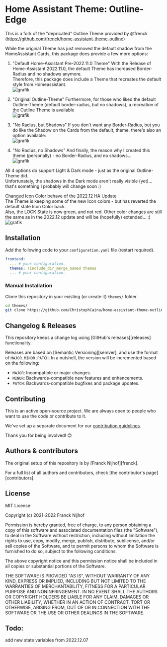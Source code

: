 # Home Assistant Theme: Outline-Edge

This is a fork of the "depricated" Outline Theme provided by @frenck (https://github.com/frenck/home-assistant-theme-outline)

While the original Theme has just removed the default shadow from the HomeAssistant Cards, this package does provide a few more options:

1. "Default Home-Assistant Pre-2022.11.0 Theme"
With the Release of Home-Assistant 2022.11.0, the default Theme has increased Border-Radius and no shadows anymore.  
Therefore, this package does include a Theme that recreates the default style from Homeassistant.  
![grafik](https://user-images.githubusercontent.com/26391061/199812201-69697d52-1d70-4576-803d-020295908201.png)

2. "Original Outline-Theme"
Furthermore, for those who liked the default Outline-Theme (default border-radius, but no shadows), a recreation of the Outline Theme is available  
![grafik](https://user-images.githubusercontent.com/26391061/199812458-bfaa0721-1f57-45ff-a841-5f7d807fefcd.png)

3. "No Radius, but Shadows"
If you don't want any Border-Radius, but you do like the Shadow on the Cards from the default, theme, there's also an option available:  
![grafik](https://user-images.githubusercontent.com/26391061/199812679-88fee8e7-ad79-4c7f-a160-12a09e988632.png)

4. "No Radius, no Shadows"
And finally, the reason why I created this theme (personally) - no Border-Radius, and no shadows...  
![grafik](https://user-images.githubusercontent.com/26391061/199812894-a15ca444-8675-499c-8bab-9e43fdb983de.png)

All 4 options do support Light & Dark mode - just as the original Outline-Theme did.  
Unfortunately, the shadows in the Dark mode aren't really visible (yet)... that's something I probably will change soon :)  

Changed Icon Color behave of the 2022.12 HA Update  
The Theme is keeping some of the new Icon colors - but has reverted the default state Icon Color back.  
Also, the LOCK State is now green, and not red.
Other color changes are still the same as in the 2022.12 update and will be (hopefully) extended... :)  
![grafik](https://user-images.githubusercontent.com/26391061/206766884-a2c3bbcf-9e4e-481b-b80b-b2950a88b6ee.png)


## Installation

Add the following code to your `configuration.yaml` file (restart required).

```yaml
frontend:
  ... # your configuration.
  themes: !include_dir_merge_named themes
  ... # your configuration.
```

### Manual Installation

Clone this repository in your existing (or create it) `themes/` folder.

```bash
cd themes/
git clone https://github.com/ChristophCaina/home-assistant-theme-outline-edge
```

## Changelog & Releases

This repository keeps a change log using [GitHub's releases][releases]
functionality.

Releases are based on [Semantic Versioning][semver], and use the format
of `MAJOR.MINOR.PATCH`. In a nutshell, the version will be incremented
based on the following:

- `MAJOR`: Incompatible or major changes.
- `MINOR`: Backwards-compatible new features and enhancements.
- `PATCH`: Backwards-compatible bugfixes and package updates.

## Contributing

This is an active open-source project. We are always open to people who want to
use the code or contribute to it.

We've set up a separate document for our
[contribution guidelines](CONTRIBUTING.md).

Thank you for being involved! :heart_eyes:

## Authors & contributors

The original setup of this repository is by [Franck Nijhof][frenck].

For a full list of all authors and contributors,
check [the contributor's page][contributors].

## License

MIT License

Copyright (c) 2021-2022 Franck Nijhof

Permission is hereby granted, free of charge, to any person obtaining a copy
of this software and associated documentation files (the "Software"), to deal
in the Software without restriction, including without limitation the rights
to use, copy, modify, merge, publish, distribute, sublicense, and/or sell
copies of the Software, and to permit persons to whom the Software is
furnished to do so, subject to the following conditions:

The above copyright notice and this permission notice shall be included in all
copies or substantial portions of the Software.

THE SOFTWARE IS PROVIDED "AS IS", WITHOUT WARRANTY OF ANY KIND, EXPRESS OR
IMPLIED, INCLUDING BUT NOT LIMITED TO THE WARRANTIES OF MERCHANTABILITY,
FITNESS FOR A PARTICULAR PURPOSE AND NONINFRINGEMENT. IN NO EVENT SHALL THE
AUTHORS OR COPYRIGHT HOLDERS BE LIABLE FOR ANY CLAIM, DAMAGES OR OTHER
LIABILITY, WHETHER IN AN ACTION OF CONTRACT, TORT OR OTHERWISE, ARISING FROM,
OUT OF OR IN CONNECTION WITH THE SOFTWARE OR THE USE OR OTHER DEALINGS IN THE
SOFTWARE.

## Todo:
add new state variables from 2022.12.07
